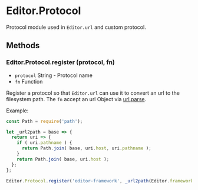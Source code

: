 # Editor.Protocol

Protocol module used in `Editor.url` and custom protocol.

## Methods

### Editor.Protocol.register (protocol, fn)

  - `protocol` String - Protocol name
  - `fn` Function

Register a protocol so that `Editor.url` can use it to convert an url to the filesystem path.
The `fn` accept an url Object via [url.parse](https://nodejs.org/api/url.html#url_url_parse_urlstring_parsequerystring_slashesdenotehost).

Example:

```js
const Path = require('path');

let _url2path = base => {
  return uri => {
    if ( uri.pathname ) {
      return Path.join( base, uri.host, uri.pathname );
    }
    return Path.join( base, uri.host );
  };
};

Editor.Protocol.register('editor-framework', _url2path(Editor.frameworkPath));
```
